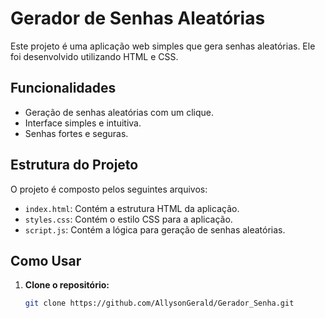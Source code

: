 # Gerador de Senhas Aleatórias

Este projeto é uma aplicação web simples que gera senhas aleatórias. Ele foi desenvolvido utilizando HTML e CSS.

## Funcionalidades

- Geração de senhas aleatórias com um clique.
- Interface simples e intuitiva.
- Senhas fortes e seguras.

## Estrutura do Projeto

O projeto é composto pelos seguintes arquivos:

- `index.html`: Contém a estrutura HTML da aplicação.
- `styles.css`: Contém o estilo CSS para a aplicação.
- `script.js`: Contém a lógica para geração de senhas aleatórias.

## Como Usar

1. **Clone o repositório:**
   ```bash
   git clone https://github.com/AllysonGerald/Gerador_Senha.git

